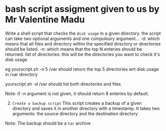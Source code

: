 # bash script assigment given to us by Mr Valentine Madu

Write a shell script that checks the `disk usage` in a given directory.
the script can take two optional arguments and one compulsory argument...
-d: which means that all files and directory within the specified directory or directories should be listed.
-n: which means that the top N enteries should be returned.
list of directories: this will be the directories you want to check it's disk usage

eg yourscript.sh -n 5 /var
should return the top 5 directories wrt disk usage in /var directory

yourscript.sh -d /var
should list both directories and files

Note: if -n argument is not given, it should return 8 enteries by default.


2. `Create a backup script` This script creates a backup of a given directory and saves it in another directory with a timestamp. It takes two arguments:
the source directory and the destination directory

Note: The backup should be a `tar` archive

